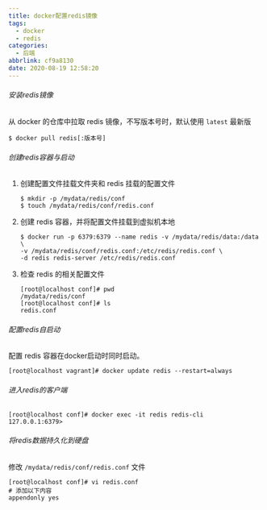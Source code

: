 ```yaml
---
title: docker配置redis镜像
tags: 
  - docker
  - redis
categories: 
  - 后端
abbrlink: cf9a8130
date: 2020-08-19 12:58:20
---
```



###### 安装redis镜像

从 docker 的仓库中拉取 redis 镜像，不写版本号时，默认使用 `latest` 最新版

```shell
$ docker pull redis[:版本号]
```

<!--more-->

###### 创建redis容器与启动

1. 创建配置文件挂载文件夹和 redis 挂载的配置文件

   ```shell
   $ mkdir -p /mydata/redis/conf
   $ touch /mydata/redis/conf/redis.conf
   ```

2. 创建 redis 容器，并将配置文件挂载到虚拟机本地

   ```shell
   $ docker run -p 6379:6379 --name redis -v /mydata/redis/data:/data \
   -v /mydata/redis/conf/redis.conf:/etc/redis/redis.conf \
   -d redis redis-server /etc/redis/redis.conf
   ```

3. 检查 redis 的相关配置文件

   ```shell
   [root@localhost conf]# pwd
   /mydata/redis/conf
   [root@localhost conf]# ls
   redis.conf
   ```

###### 配置redis自启动

配置 redis 容器在docker启动时同时启动。

```shell
[root@localhost vagrant]# docker update redis --restart=always
```

###### 进入redis的客户端

```shell
[root@localhost conf]# docker exec -it redis redis-cli
127.0.0.1:6379>
```

###### 将redis数据持久化到硬盘

修改 `/mydata/redis/conf/redis.conf` 文件

```shell
[root@localhost conf]# vi redis.conf
# 添加以下内容
appendonly yes
```


###### 